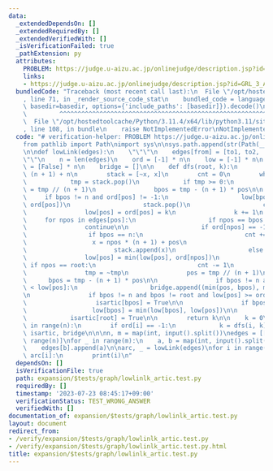 ```yaml
---
data:
  _extendedDependsOn: []
  _extendedRequiredBy: []
  _extendedVerifiedWith: []
  _isVerificationFailed: true
  _pathExtension: py
  attributes:
    PROBLEM: https://judge.u-aizu.ac.jp/onlinejudge/description.jsp?id=GRL_3_A&lang=ja
    links:
    - https://judge.u-aizu.ac.jp/onlinejudge/description.jsp?id=GRL_3_A&lang=ja
  bundledCode: "Traceback (most recent call last):\n  File \"/opt/hostedtoolcache/Python/3.11.4/x64/lib/python3.11/site-packages/onlinejudge_verify/documentation/build.py\"\
    , line 71, in _render_source_code_stat\n    bundled_code = language.bundle(stat.path,\
    \ basedir=basedir, options={'include_paths': [basedir]}).decode()\n          \
    \         ^^^^^^^^^^^^^^^^^^^^^^^^^^^^^^^^^^^^^^^^^^^^^^^^^^^^^^^^^^^^^^^^^^^^^^^^^^^^^^^^^\n\
    \  File \"/opt/hostedtoolcache/Python/3.11.4/x64/lib/python3.11/site-packages/onlinejudge_verify/languages/python.py\"\
    , line 108, in bundle\n    raise NotImplementedError\nNotImplementedError\n"
  code: "# verification-helper: PROBLEM https://judge.u-aizu.ac.jp/onlinejudge/description.jsp?id=GRL_3_A&lang=ja\n\
    from pathlib import Path\nimport sys\n\nsys.path.append(str(Path(__file__).resolve().parent.parent.parent.parent))\n\
    \n\ndef lowLink(edges):\n    \"\"\"\n    edges[from] = [to1, to2, ...]\n    \"\
    \"\"\n    n = len(edges)\n    ord = [-1] * n\n    low = [-1] * n\n    isartic\
    \ = [False] * n\n    bridge = []\n\n    def dfs(root, k):\n        x = root *\
    \ (n + 1) + n\n        stack = [~x, x]\n        cnt = 0\n        while stack:\n\
    \            tmp = stack.pop()\n            if tmp >= 0:\n                pos\
    \ = tmp // (n + 1)\n                bpos = tmp - (n + 1) * pos\n\n           \
    \     if bpos != n and ord[pos] != -1:\n                    low[bpos] = min(low[bpos],\
    \ ord[pos])\n                    stack.pop()\n                    continue\n\n\
    \                low[pos] = ord[pos] = k\n                k += 1\n           \
    \     for npos in edges[pos]:\n                    if npos == bpos:\n        \
    \                continue\n\n                    if ord[npos] == -1:\n       \
    \                 if bpos == n:\n                            cnt += 1\n      \
    \                  x = npos * (n + 1) + pos\n                        stack.append(~x)\n\
    \                        stack.append(x)\n                    else:\n        \
    \                low[pos] = min(low[pos], ord[npos])\n                       \
    \ if npos == root:\n                            cnt -= 1\n            else:\n\
    \                tmp = ~tmp\n                pos = tmp // (n + 1)\n          \
    \      bpos = tmp - (n + 1) * pos\n\n                if bpos != n and ord[bpos]\
    \ < low[pos]:\n                    bridge.append((min(pos, bpos), max(pos, bpos)))\n\
    \n                if bpos != n and bpos != root and low[pos] >= ord[bpos]:\n \
    \                   isartic[bpos] = True\n\n                if bpos != n:\n  \
    \                  low[bpos] = min(low[bpos], low[pos])\n\n        if cnt >= 2:\n\
    \            isartic[root] = True\n\n        return k\n\n    k = 0\n    for i\
    \ in range(n):\n        if ord[i] == -1:\n            k = dfs(i, k)\n\n    return\
    \ isartic, bridge\n\n\nn, m = map(int, input().split())\nedges = [[] for _ in\
    \ range(n)]\nfor _ in range(m):\n    a, b = map(int, input().split())\n    edges[a].append(b)\n\
    \    edges[b].append(a)\n\narc, _ = lowLink(edges)\nfor i in range(n):\n    if\
    \ arc[i]:\n        print(i)\n"
  dependsOn: []
  isVerificationFile: true
  path: expansion/$tests/graph/lowlinlk_artic.test.py
  requiredBy: []
  timestamp: '2023-07-23 08:45:17+09:00'
  verificationStatus: TEST_WRONG_ANSWER
  verifiedWith: []
documentation_of: expansion/$tests/graph/lowlinlk_artic.test.py
layout: document
redirect_from:
- /verify/expansion/$tests/graph/lowlinlk_artic.test.py
- /verify/expansion/$tests/graph/lowlinlk_artic.test.py.html
title: expansion/$tests/graph/lowlinlk_artic.test.py
---
```

